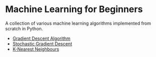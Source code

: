 # Machine Learning for Beginners

A collection of various machine learning algorithms implemented from scratch in Python.

- [Gradient Descent Algorithm](https://github.com/namanr17/machine-learning/blob/master/gradientDescent.ipynb)
- [Stochastic Gradient Descent](https://github.com/namanr17/machine-learning/blob/master/stochasticGradientDescent.ipynb)
- [K-Nearest Neighbours](https://github.com/namanr17/machine-learning/blob/master/kNearestNeighbors.ipynb)
